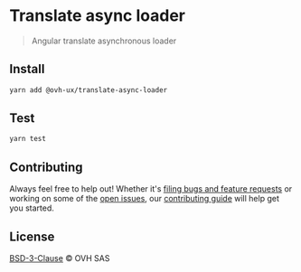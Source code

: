 # Translate async loader

> Angular translate asynchronous loader

## Install

```sh
yarn add @ovh-ux/translate-async-loader
```

## Test

```sh
yarn test
```

## Contributing

Always feel free to help out! Whether it's [filing bugs and feature requests](https://github.com/ovh-ux/translate-async-loader/issues/new) or working on some of the [open issues](https://github.com/ovh-ux/translate-async-loader/issues), our [contributing guide](CONTRIBUTING.md) will help get you started.

## License

[BSD-3-Clause](LICENSE) © OVH SAS
